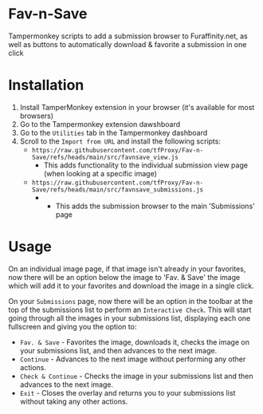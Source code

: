 # Fav-n-Save
Tampermonkey scripts to add a submission browser to Furaffinity.net, as well as buttons to automatically download &amp; favorite a submission in one click

# Installation

1. Install TamperMonkey extension in your browser (it's available for most browsers)
2. Go to the Tampermonkey extension dawshboard
3. Go to the `Utilities` tab in the Tampermonkey dashboard
4. Scroll to the `Import from URL` and install the following scripts:
	* `https://raw.githubusercontent.com/tfProxy/Fav-n-Save/refs/heads/main/src/favnsave_view.js`
		* This adds functionality to the individual submission view page (when looking at a specific image)
	* `https://raw.githubusercontent.com/tfProxy/Fav-n-Save/refs/heads/main/src/favnsave_submissions.js`
 		* * This adds the submission browser to the main 'Submissions' page

# Usage

On an individual image page, if that image isn't already in your favorites, now there will be an option below the image to 'Fav. & Save' the image which will add it to your favorites and download the image in a single click.

On your `Submissions` page, now there will be an option in the toolbar at the top of the submissions list to perform an `Interactive Check`. This will start going through all the images in your submissions list, displaying each one fullscreen and giving you the option to:
* `Fav. & Save` - Favorites the image, downloads it, checks the image on your submissions list, and then advances to the next image.
* `Continue` - Advances to the next image without performing any other actions.
* `Check & Continue` - Checks the image in your submissions list and then advances to the next image.
* `Exit` - Closes the overlay and returns you to your submissions list without taking any other actions.
